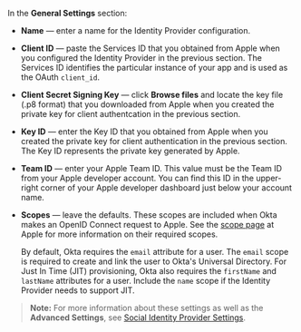 In the **General Settings** section:

* **Name** &mdash; enter a name for the Identity Provider configuration.
* **Client ID** &mdash; paste the Services ID that you obtained from Apple when you configured the Identity Provider in the <GuideLink link="../create-an-app-at-idp">previous section</GuideLink>. The Services ID identifies the particular instance of your app and is used as the OAuth `client_id`.
* **Client Secret Signing Key** &mdash; click **Browse files** and locate the key file (.p8 format) that you downloaded from Apple when you created the private key for client authentcation in the <GuideLink link="../create-an-app-at-idp">previous section</GuideLink>.
* **Key ID** &mdash; enter the Key ID that you obtained from Apple when you created the private key for client authentication in the <GuideLink link="../create-an-app-at-idp">previous section</GuideLink>. The Key ID represents the private key generated by Apple.
* **Team ID** &mdash; enter your Apple Team ID. This value must be the Team ID from your Apple developer account. You can find this ID in the upper-right corner of your Apple developer dashboard just below your account name.
* **Scopes** &mdash; leave the defaults. These scopes are included when Okta makes an OpenID Connect request to Apple. See the [scope page](https://developer.apple.com/documentation/sign_in_with_apple/clientconfigi/3230955-scope) at Apple for more information on their required scopes.

    By default, Okta requires the `email` attribute for a user. The `email` scope is required to create and link the user to Okta's Universal Directory. For Just In Time (JIT) provisioning, Okta also requires the `firstName` and `lastName` attributes for a user. Include the `name` scope if the Identity Provider needs to support JIT.

> **Note:** For more information about these settings as well as the **Advanced Settings**, see [Social Identity Provider Settings](#social-identity-provider-settings).